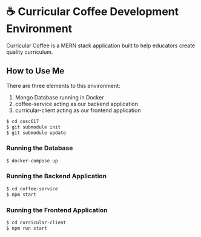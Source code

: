 # :coffee: Curricular Coffee Development Environment
Curricular Coffee is a MERN stack application built to help educators create
quality curriculum. 

## How to Use Me
There are three elements to this environment: 

1. Mongo Database running in Docker
2. coffee-service acting as our backend application
3. curricular-client acting as our frontend application

```sh
$ cd cosc617
$ git submodule init
$ git submodule update
```
### Running the Database

```sh
$ docker-compose up
```
### Running the Backend Application

```sh
$ cd coffee-service
$ npm start
```

### Running the Frontend Application 

```sh
$ cd curricular-client
$ npm run start
```

